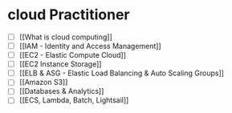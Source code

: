 # cloud Practitioner 
- [ ] [[What is cloud computing]]
- [ ] [[IAM - Identity and Access Management]]
- [ ] [[EC2 - Elastic Compute Cloud]]
- [ ] [[EC2 Instance Storage]]
- [ ] [[ELB & ASG - Elastic Load Balancing & Auto Scaling Groups]]
- [ ] [[Amazon S3]]
- [ ] [[Databases & Analytics]]
- [ ] [[ECS, Lambda, Batch, Lightsail]] 